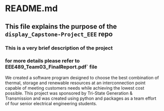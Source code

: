 # README.md
## This file explains the purpose of the `display_Capstone-Project_EEE` repo
### This is a  very brief description of the project 
### for more details please refer to EEE489_Team03_FinalReport.pdf` file

We created a software program designed to choose the best combination of 
thermal, storage and renewable resources at an interconnection point 
capable of meeting customers needs while achieving the lowest cost possible. 
This project was sponsored by Tri-State Generation & Transmission 
and was created using python and packages as a team effort of four senior electrical engineering students.

